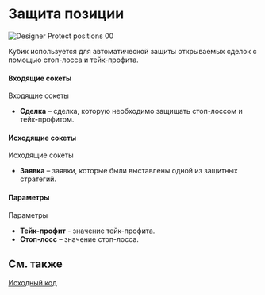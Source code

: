 # Защита позиции

![Designer Protect positions 00](~/images/Designer_Protect_positions_00.png)

Кубик используется для автоматической защиты открываемых сделок с помощью стоп\-лосса и тейк\-профита. 

#### Входящие сокеты

Входящие сокеты

- **Сделка** – сделка, которую необходимо защищать стоп\-лоссом и тейк\-профитом.

#### Исходящие сокеты

Исходящие сокеты

- **Заявка** – заявки, которые были выставлены одной из защитных стратегий.

#### Параметры

Параметры

- **Тейк\-профит** \- значение тейк\-профита.
- **Стоп\-лосс** – значение стоп\-лосса.

## См. также

[Исходный код](Designer_Source_code.md)
